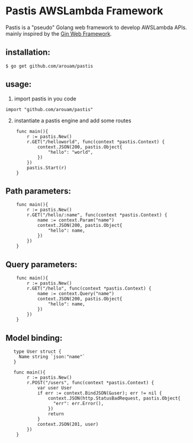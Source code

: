 # Pastis AWSLambda Framework

Pastis is a "pseudo" Golang web framework to develop AWSLambda APIs. mainly inspired by the [Gin Web Framework](https://github.com/gin-gonic/gin).

## installation:

```
$ go get github.com/arouam/pastis
```
## usage:

1. import pastis in you code
```golang
import "github.com/arouam/pastis"
```
2. instantiate a pastis engine and add some routes
```golang
    func main(){
        r := pastis.New()
        r.GET("/helloworld", func(context *pastis.Context) {
            context.JSON(200, pastis.Object{
                "hello": "world",
            })
        })
        pastis.Start(r)
    }
```
## Path parameters:

```golang
    func main(){
        r := pastis.New()
        r.GET("/hello/:name", func(context *pastis.Context) {
            name := context.Param("name")
            context.JSON(200, pastis.Object{
                "hello": name,
            })
        })
    }
```
## Query parameters:

```golang
    func main(){
        r := pastis.New()
        r.GET("/hello", func(context *pastis.Context) {
            name := context.Query("name")
            context.JSON(200, pastis.Object{
                "hello": name,
            })
        })
    }
```
## Model binding:

```golang
   type User struct {
     Name string `json:"name"`
   }

   func main(){
        r := pastis.New()
        r.POST("/users", func(context *pastis.Context) {
            var user User
            if err := context.BindJSON(&user); err != nil {
                context.JSON(http.StatusBadRequest, pastis.Object{
                  "err": err.Error(),
                })
                return
            }
            context.JSON(201, user)
        })
    }
```

